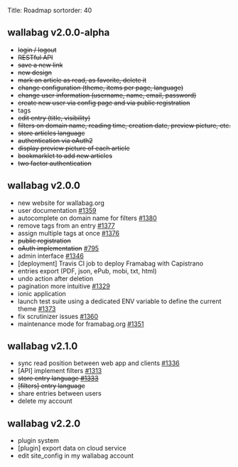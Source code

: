 Title: Roadmap
sortorder: 40

## wallabag v2.0.0-alpha

<div class="progress">
  <div class="progress-bar progress-bar-success" style="width: 95%"></div>
</div>

* ~~login / logout~~
* ~~RESTful API~~
* ~~save a new link~~
* ~~new design~~
* ~~mark an article as read, as favorite, delete it~~
* ~~change configuration (theme, items per page, language)~~
* ~~change user information (username, name, email, password)~~
* ~~create new user via config page and via public registration~~
* tags
* ~~edit entry (title, visibility)~~
* ~~filters on domain name, reading time, creation date, preview picture, etc.~~
* ~~store articles language~~
* ~~authentication via oAuth2~~
* ~~display preview picture of each article~~
* ~~bookmarklet to add new articles~~
* ~~two factor authentication~~

## wallabag v2.0.0

<div class="progress">
  <div class="progress-bar progress-bar-success" style="width: 60%"></div>
</div>

* new website for wallabag.org
* user documentation [#1359](https://github.com/wallabag/wallabag/issues/1359)
* autocomplete on domain name for filters [#1380](https://github.com/wallabag/wallabag/issues/1380)
* remove tags from an entry [#1377](https://github.com/wallabag/wallabag/issues/1377)
* assign multiple tags at once [#1376](https://github.com/wallabag/wallabag/issues/1376)
* ~~public registration~~
* ~~oAuth implementation~~ [#795](https://github.com/wallabag/wallabag/issues/795)
* admin interface [#1346](https://github.com/wallabag/wallabag/issues/1346)
* [deployment] Travis CI job to deploy Framabag with Capistrano
* entries export (PDF, json, ePub, mobi, txt, html)
* undo action after deletion
* pagination more intuitive [#1329](https://github.com/wallabag/wallabag/issues/1329)
* ionic application
* launch test suite using a dedicated ENV variable to define the current theme [#1373](https://github.com/wallabag/wallabag/issues/1373)
* fix scrutinizer issues [#1360](https://github.com/wallabag/wallabag/issues/1360)
* maintenance mode for framabag.org [#1351](https://github.com/wallabag/wallabag/issues/1351)

## wallabag v2.1.0

<div class="progress">
  <div class="progress-bar progress-bar-success" style="width: 15%"></div>
</div>

* sync read position between web app and clients [#1336](https://github.com/wallabag/wallabag/issues/1336)
* [API] implement filters [#1313](https://github.com/wallabag/wallabag/issues/1313)
* ~~store entry language [#1333](https://github.com/wallabag/wallabag/issues/1333)~~
* ~~[filters] entry language~~
* share entries between users
* delete my account

## wallabag v2.2.0

<div class="progress">
  <div class="progress-bar progress-bar-success" style="width: 0%"></div>
</div>

* plugin system
* [plugin] export data on cloud service
* edit site_config in my wallabag account

